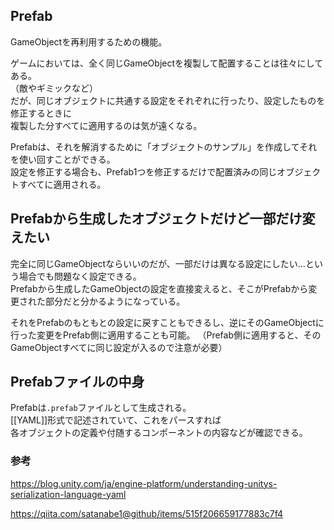 ## Prefab
GameObjectを再利用するための機能。

ゲームにおいては、全く同じGameObjectを複製して配置することは往々にしてある。  
（敵やギミックなど）  
だが、同じオブジェクトに共通する設定をそれぞれに行ったり、設定したものを修正するときに  
複製した分すべてに適用するのは気が遠くなる。  

Prefabは、それを解消するために「オブジェクトのサンプル」を作成してそれを使い回すことができる。  
設定を修正する場合も、Prefab1つを修正するだけで配置済みの同じオブジェクトすべてに適用される。

## Prefabから生成したオブジェクトだけど一部だけ変えたい
完全に同じGameObjectならいいのだが、一部だけは異なる設定にしたい…という場合でも問題なく設定できる。  
Prefabから生成したGameObjectの設定を直接変えると、そこがPrefabから変更された部分だと分かるようになっている。  

それをPrefabのもともとの設定に戻すこともできるし、逆にそのGameObjectに行った変更をPrefab側に適用することも可能。
（Prefab側に適用すると、そのGameObjectすべてに同じ設定が入るので注意が必要）

## Prefabファイルの中身
Prefabは`.prefab`ファイルとして生成される。  
[[YAML]]形式で記述されていて、これをパースすれば  
各オブジェクトの定義や付随するコンポーネントの内容などが確認できる。

### 参考
https://blog.unity.com/ja/engine-platform/understanding-unitys-serialization-language-yaml

https://qiita.com/satanabe1@github/items/515f206659177883c7f4